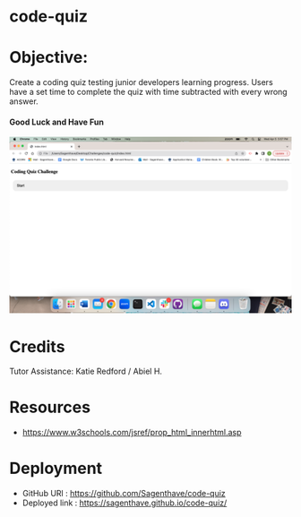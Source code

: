 # code-quiz

# Objective:
Create a coding quiz testing junior developers learning progress. Users have a set time to complete the quiz with time subtracted with every wrong answer. 

#### Good Luck and Have Fun

![screenshot](/assets/Screenshot%202023-04-05%20at%205.57.07%20PM.png)

# Credits 
Tutor Assistance: Katie Redford / Abiel H. 

# Resources 
- https://www.w3schools.com/jsref/prop_html_innerhtml.asp 

# Deployment 
- GitHub URl : https://github.com/Sagenthave/code-quiz
- Deployed link : https://sagenthave.github.io/code-quiz/ 